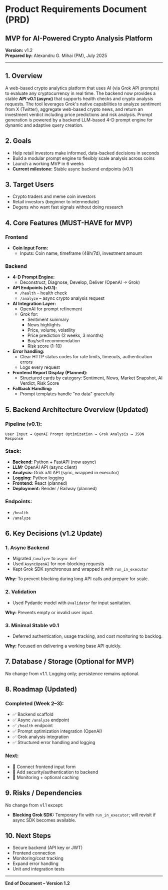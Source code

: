 # Product Requirements Document (PRD)
## MVP for AI-Powered Crypto Analysis Platform

**Version:** v1.2  
**Prepared by:** Alexandru G. Mihai (PM), July 2025

---

## 1. Overview

A web-based crypto analytics platform that uses AI (via Grok API prompts) to evaluate any cryptocurrency in real time. The backend now provides a stable **API v0.1 (async)** that supports health checks and crypto analysis requests. The tool leverages Grok's native capabilities to analyze sentiment from X (Twitter), aggregate web-based crypto news, and return an investment verdict including price predictions and risk analysis. Prompt generation is powered by a backend LLM-based 4-D prompt engine for dynamic and adaptive query creation.

## 2. Goals

- Help retail investors make informed, data-backed decisions in seconds
- Build a modular prompt engine to flexibly scale analysis across coins
- Launch a working MVP in 6 weeks
- **Current milestone:** Stable async backend endpoints (v0.1)

## 3. Target Users

- Crypto traders and meme coin investors
- Retail investors (beginner to intermediate)
- Degens who want fast signals without doing research

## 4. Core Features (MUST-HAVE for MVP)

### Frontend
- **Coin Input Form:**
  - Inputs: Coin name, timeframe (48h/7d), investment amount

### Backend
- **4-D Prompt Engine:**
  - Deconstruct, Diagnose, Develop, Deliver (OpenAI → Grok)
- **API Endpoints (v0.1):**
  - `/health` – health check
  - `/analyze` – async crypto analysis request
- **AI Integration Layer:**
  - OpenAI for prompt refinement
  - Grok for:
    - Sentiment summary
    - News highlights
    - Price, volume, volatility
    - Price prediction (2 weeks, 3 months)
    - Buy/sell recommendation
    - Risk score (1–10)
- **Error handling:**
  - Clear HTTP status codes for rate limits, timeouts, authentication errors
  - Logs every request
- **Frontend Report Display (Planned):**
  - Structured cards by category: Sentiment, News, Market Snapshot, AI Verdict, Risk Score
- **Fallback Handling:**
  - Prompt templates handle "no data" gracefully

## 5. Backend Architecture Overview (Updated)

### Pipeline (v0.1):
```
User Input → OpenAI Prompt Optimization → Grok Analysis → JSON Response
```

### Stack:
- **Backend:** Python + FastAPI (now async)
- **LLM:** OpenAI API (async client)
- **Analysis:** Grok xAI API (sync, wrapped in executor)
- **Logging:** Python logging
- **Frontend:** React (planned)
- **Deployment:** Render / Railway (planned)

### Endpoints:
- `/health`
- `/analyze`

## 6. Key Decisions (v1.2 Update)

### 1. Async Backend
- Migrated `/analyze` to `async def`
- Used `AsyncOpenAI` for non-blocking requests
- Kept Grok SDK synchronous and wrapped it with `run_in_executor`

**Why:** To prevent blocking during long API calls and prepare for scale.

### 2. Validation
- Used Pydantic model with `@validator` for input sanitation.

**Why:** Prevents empty or invalid user input.

### 3. Minimal Stable v0.1
- Deferred authentication, usage tracking, and cost monitoring to backlog.

**Why:** Focused on delivering a working base API quickly.

## 7. Database / Storage (Optional for MVP)

No change from v1.1. Logging only; persistence remains optional.

## 8. Roadmap (Updated)

### Completed (Week 2–3):
- ✅ Backend scaffold
- ✅ Async `/analyze` endpoint
- ✅ `/health` endpoint
- ✅ Prompt optimization integration (OpenAI)
- ✅ Grok analysis integration
- ✅ Structured error handling and logging

### Next:
- 🔄 Connect frontend input form
- 🔄 Add security/authentication to backend
- 🔄 Monitoring + optional caching

## 9. Risks / Dependencies

No change from v1.1 except:
- **Blocking Grok SDK:** Temporary fix with `run_in_executor`; will revisit if async SDK becomes available.

## 10. Next Steps

- Secure backend (API key or JWT)
- Frontend connection
- Monitoring/cost tracking
- Expand error handling
- Unit and integration tests

---

**End of Document – Version 1.2**